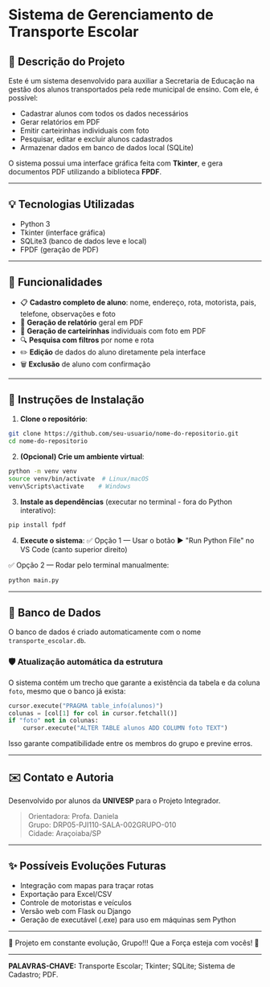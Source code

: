 # Sistema de Gerenciamento de Transporte Escolar

## 📄 Descrição do Projeto
Este é um sistema desenvolvido para auxiliar a Secretaria de Educação na gestão dos alunos transportados pela rede municipal de ensino. Com ele, é possível:

- Cadastrar alunos com todos os dados necessários
- Gerar relatórios em PDF
- Emitir carteirinhas individuais com foto
- Pesquisar, editar e excluir alunos cadastrados
- Armazenar dados em banco de dados local (SQLite)

O sistema possui uma interface gráfica feita com **Tkinter**, e gera documentos PDF utilizando a biblioteca **FPDF**.

---

## 💡 Tecnologias Utilizadas
- Python 3
- Tkinter (interface gráfica)
- SQLite3 (banco de dados leve e local)
- FPDF (geração de PDF)

---

## 🚀 Funcionalidades
- 📋 **Cadastro completo de aluno**: nome, endereço, rota, motorista, pais, telefone, observações e foto
- 📄 **Geração de relatório** geral em PDF
- 🪪 **Geração de carteirinhas** individuais com foto em PDF
- 🔍 **Pesquisa com filtros** por nome e rota
- ✏️ **Edição** de dados do aluno diretamente pela interface
- 🗑️ **Exclusão** de aluno com confirmação

---

## 📝 Instruções de Instalação

1. **Clone o repositório**:
```bash
git clone https://github.com/seu-usuario/nome-do-repositorio.git
cd nome-do-repositorio
```

2. **(Opcional) Crie um ambiente virtual**:
```bash
python -m venv venv
source venv/bin/activate  # Linux/macOS
venv\Scripts\activate    # Windows
```

3. **Instale as dependências** (executar no terminal - fora do Python interativo):
```bash
pip install fpdf
```

4. **Execute o sistema**:
✅ Opção 1 — Usar o botão ▶️ "Run Python File" no VS Code (canto superior direito)

✅ Opção 2 — Rodar pelo terminal manualmente:
```bash
python main.py
```

---

## 📂 Banco de Dados
O banco de dados é criado automaticamente com o nome `transporte_escolar.db`.

### 🛡️ Atualização automática da estrutura

O sistema contém um trecho que garante a existência da tabela e da coluna `foto`, mesmo que o banco já exista:
```python
cursor.execute("PRAGMA table_info(alunos)")
colunas = [col[1] for col in cursor.fetchall()]
if "foto" not in colunas:
    cursor.execute("ALTER TABLE alunos ADD COLUMN foto TEXT")
```
Isso garante compatibilidade entre os membros do grupo e previne erros.

---

## ✉️ Contato e Autoria
Desenvolvido por alunos da **UNIVESP** para o Projeto Integrador.

> Orientadora: Profa. Daniela  
> Grupo: DRP05-PJI110-SALA-002GRUPO-010  
> Cidade: Araçoiaba/SP

---

## ✨ Possíveis Evoluções Futuras
- Integração com mapas para traçar rotas
- Exportação para Excel/CSV
- Controle de motoristas e veículos
- Versão web com Flask ou Django
- Geração de executável (.exe) para uso em máquinas sem Python

---

🚀 Projeto em constante evolução, Grupo!!! Que a Força esteja com vocês! 💪

---

**PALAVRAS-CHAVE:** Transporte Escolar; Tkinter; SQLite; Sistema de Cadastro; PDF.
